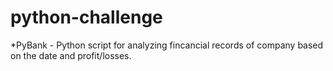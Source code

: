 # python-challenge
*PyBank - Python script for analyzing fincancial records of company based on the date and profit/losses.
